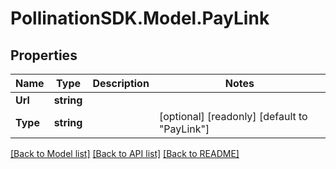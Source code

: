 
# PollinationSDK.Model.PayLink

## Properties

Name | Type | Description | Notes
------------ | ------------- | ------------- | -------------
**Url** | **string** |  | 
**Type** | **string** |  | [optional] [readonly] [default to "PayLink"]

[[Back to Model list]](../README.md#documentation-for-models)
[[Back to API list]](../README.md#documentation-for-api-endpoints)
[[Back to README]](../README.md)


